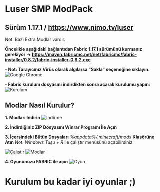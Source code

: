 # Luser SMP ModPack
## Sürüm 1.17.1 / https://www.nimo.tv/luser
Not: Bazı Extra Modlar vardır.

**Öncelikle aşağıdaki bağlantıdan Fabric 1.17.1 sürümünü kurmanız gerekiyor**
**→  https://maven.fabricmc.net/net/fabricmc/fabric-installer/0.8.2/fabric-installer-0.8.2.exe**

**- Not: Tarayıcınız Virüs olarak algılarsa "Sakla" seçeneğine sıklayın.**
![Google Chrome](https://i.hizliresim.com/28f6206.png)

**- Fabric kurulum dosyasını indirdikten sonra açarak kurulumu yapın:**
![Kurulum](https://i.hizliresim.com/b5o2kv6.jpg)

## Modlar Nasıl Kurulur?
**1. Modları İndirin**
![İndirme](https://i.hizliresim.com/f62ufhu.jpg)

**2. İndirdiğiniz ZIP Dosyasını Winrar Programı İle Açın**

**3. İçersindeki Bütün Dosyaları** *%appdata%/.minecraft/mods* **Klasörüne Atın**
Not: *Windows Tuşu + R* ile çalıştır menüsünü açabilirsiniz

![Çalıştır](https://i.hizliresim.com/a23sarl.jpg)
![Modlar](https://i.hizliresim.com/72ps0wa.jpg)

**4. Oyununuzu FABRIC ile açın**
![Oyun](https://i.hizliresim.com/4kpj4tf.jpg)

# Kurulum bu kadar iyi oyunlar ;)

